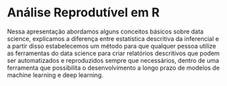 # Análise Reprodutível em R

Nessa apresentação abordamos alguns conceitos básicos sobre data science, explicamos a diferença entre estatística descritiva da inferencial e a partir disso estabelecemos um método para que qualquer pessoa utilize as ferramentas do data science para criar relatórios descritivos que podem ser automatizados e reproduzidos sempre que necessários, dentro de uma ferramenta que possibilita o desenvolvimento a longo prazo de modelos de machine learning e deep learning.